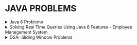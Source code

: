 # JAVA PROBLEMS
<details>
  <summary>Java 8 Problems</summary>

Execution Class : Java8Problems

1. Given a list of integers, separate odd and even numbers?
2. How do you remove duplicate elements from a list using Java 8 streams?
3. How do you find frequency of each character in a string using Java 8 streams?
4. How do you find frequency of each element in an array or a list?
5. How do you sort the given list of decimals in reverse order?
6. Given a list of strings, join the strings with ‘[‘ as prefix, ‘]’ as suffix and ‘,’ as delimiter?
7. From the given list of integers, print the numbers which are multiples of 5?
8. Given a list of integers, find maximum and minimum of those numbers?
9. How do you merge two unsorted arrays into single sorted array using Java 8 streams?
10. How do you merge two unsorted arrays into single sorted array without duplicates?
11. How do you get three maximum numbers and three minimum numbers from the given list of integers?
12. Java 8 program to check if two strings are anagrams or not?
13. Find sum of all digits of a number in Java 8?
14. Find second largest number in an integer array?
15. Given a list of strings, sort them according to increasing order of their length?
16. Given an integer array, find sum and average of all elements?
17. How do you find common elements between two arrays?
18. Reverse each word of a string using Java 8 streams?
19. How do you find sum of first 10 natural numbers?
20. Reverse an integer array?
21. Print first 10 even numbers?
22. How do you find the most repeated element in an array?
23. Palindrome program using Java 8 streams?
24. Given a list of strings, find out those strings which start with a number?
25. How do you extract duplicate elements from an array?
26. Print duplicate characters in a string?
27. Find first repeated character in a string?
28. Find first non-repeated character in a string?
29. Fibonacci series?
30. First 10 odd numbers?
31. How do you get last element of an array?
32. Find the age of a person in years if the birthday is given?

</details>

<details>
  <summary>Solving Real Time Queries Using Java 8 Features - Employee Management System</summary>

Execution Class : EMSservice

1. How many male and female employees are there in the organization?
2. Print the name of all departments in the organization?
3. What is the average age of male and female employees?
4. Get the details of the highest paid employee in the organization?
5. Get the names of all employees who have joined after 2015?
6. Count the number of employees in each department?
7. What is the average salary of each department?
8. Get the details of the youngest male employee in the product development department?
9. Who has the most working experience in the organization?
10. How many male and female employees are there in the sales and marketing team?
11. What is the average salary of male and female employees?
12. List down the names of all employees in each department?
13. What is the average salary and total salary of the whole organization?
14. Separate the employees who are younger or equal to 25 years from those employees who are older than 25 years?
15. Who is the oldest employee in the organization? What is his age and which department does he belong to?

</details>

<details>
  <summary>DSA- Sliding Window Problems</summary>

Execution Class : SlidingWindow

1. Maximum Points You Can Obtain from Cards
2. Longest Substring Without Repeating Characters
3. Max Consecutive Ones III
4. Fruits into baskets
5. Longest Substring With At Most K Distinct Characters
6. Number of Substrings Containing All Three Characters
7. Longest Repeating Character Replacement
8. Binary Subarrays With Sum
9. Count number of Nice subarrays
10. Subarrays with K Different Integers
11. Minimum Window Substring
12. Maximum Sum of Distinct Subarrays With Length K
13. Maximum Length Substring With Two Occurrences
</details>